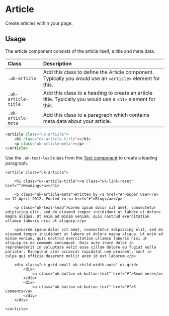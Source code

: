 # Article

<p class="uk-text-lead">Create articles within your page.</p>

## Usage

The article component consists of the article itself, a title and meta data.

| Class               | Description                                                                                                |
|:--------------------|:-----------------------------------------------------------------------------------------------------------|
| `.uk-article`       | Add this class to define the Article component. Typically you would use an `<article>` element for this.   |
| `.uk-article-title` | Add this class to a heading to create an article title. Typically you would use a `<h1>` element for this. |
| `.uk-article-meta`  | Add this class to a paragraph which contains meta data about your article.                                 |

```html
<article class="uk-article">
    <h1 class="uk-article-title"></h1>
    <p class="uk-article-meta"></p>
</article>
```

Use the `.uk-text-lead` class from the [Text component](text.md) to create a leading paragraph.

```run:uikit
<article class="uk-article">

    <h1 class="uk-article-title"><a class="uk-link-reset" href="">Heading</a></h1>

    <p class="uk-article-meta">Written by <a href="#">Super User</a> on 12 April 2012. Posted in <a href="#">Blog</a></p>

    <p class="uk-text-lead">Lorem ipsum dolor sit amet, consectetur adipiscing elit, sed do eiusmod tempor incididunt ut labore et dolore magna aliqua. Ut enim ad minim veniam, quis nostrud exercitation ullamco laboris nisi ut aliquip.</p>

    <p>Lorem ipsum dolor sit amet, consectetur adipiscing elit, sed do eiusmod tempor incididunt ut labore et dolore magna aliqua. Ut enim ad minim veniam, quis nostrud exercitation ullamco laboris nisi ut aliquip ex ea commodo consequat. Duis aute irure dolor in reprehenderit in voluptate velit esse cillum dolore eu fugiat nulla pariatur. Excepteur sint occaecat cupidatat non proident, sunt in culpa qui officia deserunt mollit anim id est laborum.</p>

    <div class="uk-grid-small uk-child-width-auto" uk-grid>
        <div>
            <a class="uk-button uk-button-text" href="#">Read more</a>
        </div>
        <div>
            <a class="uk-button uk-button-text" href="#">5 Comments</a>
        </div>
    </div>

</article>
```
